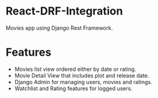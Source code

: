 # React-DRF-Integration
Movies app using Django Rest Framework.

# Features
- Movies list view ordered either by date or rating.
- Movie Detail View that includes plot and release date.
- Django Admin for managing users, movies and ratings.
- Watchlist and Rating features for logged users.
